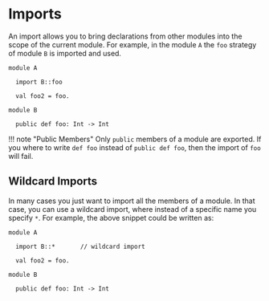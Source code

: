 # Imports
An import allows you to bring declarations from other modules into the scope of the current module. For example, in the module `A` the `foo` strategy of module `B` is imported and used.

```tego
module A

  import B::foo

  val foo2 = foo.

module B

  public def foo: Int -> Int
```

!!! note "Public Members"
    Only `public` members of a module are exported. If you where to write `def foo` instead of `public def foo`, then the import of `foo` will fail.


## Wildcard Imports
In many cases you just want to import all the members of a module. In that case, you can use a wildcard import, where instead of a specific name you specify `*`. For example, the above snippet could be written as:

```tego
module A

  import B::*       // wildcard import

  val foo2 = foo.

module B

  public def foo: Int -> Int
```

